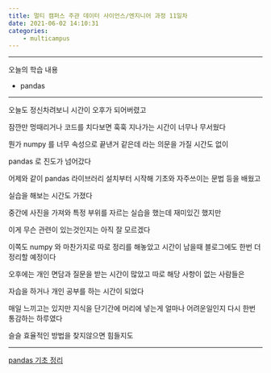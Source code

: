 ```yaml
---
title: 멀티 캠퍼스 주관 데이터 사이언스/엔지니어 과정 11일차
date: 2021-06-02 14:10:31
categories:
    - multicampus
---
```


___
오늘의 학습 내용
- pandas
___
오늘도 정신차려보니 시간이 오후가 되어버렸고  

잠깐만 멍때리거나 코드를 치다보면 훅훅 지나가는 시간이 너무나 무서웠다  

뭔가 numpy 를 너무 속성으로 끝낸거 같은데 라는 의문을 가질 시간도 없이  

pandas 로 진도가 넘어갔다  

어제와 같이 pandas 라이브러리 설치부터 시작해 기초와 자주쓰이는 문법 등을 배웠고  

실습을 해보는 시간도 가졌다  

중간에 사진을 가져와 특정 부위를 자르는 실습을 했는데 재미있긴 했지만  

이게 무슨 관련이 있는것인지는 아직 잘 모르겠다  

이쪽도 numpy 와 마찬가지로 따로 정리를 해놓았고 시간이 남을때 블로그에도 한번 더 정리할 예정이다  

오후에는 개인 면담과 질문을 받는 시간이 많았고 따로 해당 사항이 없는 사람들은  

자습을 하거나 개인 공부를 하는 시간이 되었다     

매일 느끼고는 있지만 지식을 단기간에 머리에 넣는게 얼마나 어려운일인지 다시 한번 통감하는 하루였다  

슬슬 효율적인 방법을 찾지않으면 힘들지도  
___
[pandas 기초 정리](https://github.com/ouguro3/Study/tree/main/for_data_analysis/Pandas)